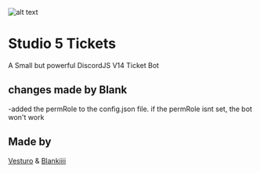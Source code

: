 ![alt text](https://img.shields.io/badge/DiscordJS-V14-green)

# Studio 5 Tickets
A Small but powerful DiscordJS V14 Ticket Bot

## changes made by Blank
-added the permRole to the config.json file. if the permRole isnt set, the bot won't work

## Made by
[Vesturo](https://github.com/vesturo) &
[Blankiiii](https://github.com/Blankiiii)



